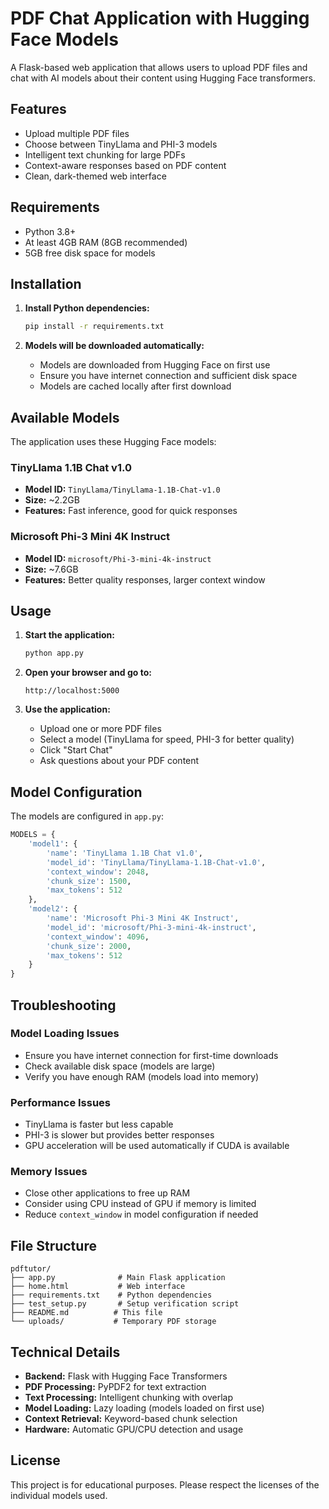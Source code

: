 # PDF Chat Application with Hugging Face Models

A Flask-based web application that allows users to upload PDF files and chat with AI models about their content using Hugging Face transformers.

## Features

- Upload multiple PDF files
- Choose between TinyLlama and PHI-3 models
- Intelligent text chunking for large PDFs
- Context-aware responses based on PDF content
- Clean, dark-themed web interface

## Requirements

- Python 3.8+
- At least 4GB RAM (8GB recommended)
- 5GB free disk space for models

## Installation

1. **Install Python dependencies:**
   ```bash
   pip install -r requirements.txt
   ```

2. **Models will be downloaded automatically:**
   - Models are downloaded from Hugging Face on first use
   - Ensure you have internet connection and sufficient disk space
   - Models are cached locally after first download

## Available Models

The application uses these Hugging Face models:

### TinyLlama 1.1B Chat v1.0
- **Model ID:** `TinyLlama/TinyLlama-1.1B-Chat-v1.0`
- **Size:** ~2.2GB
- **Features:** Fast inference, good for quick responses

### Microsoft Phi-3 Mini 4K Instruct
- **Model ID:** `microsoft/Phi-3-mini-4k-instruct`
- **Size:** ~7.6GB
- **Features:** Better quality responses, larger context window

## Usage

1. **Start the application:**
   ```bash
   python app.py
   ```

2. **Open your browser and go to:**
   ```
   http://localhost:5000
   ```

3. **Use the application:**
   - Upload one or more PDF files
   - Select a model (TinyLlama for speed, PHI-3 for better quality)
   - Click "Start Chat"
   - Ask questions about your PDF content

## Model Configuration

The models are configured in `app.py`:

```python
MODELS = {
    'model1': {
        'name': 'TinyLlama 1.1B Chat v1.0',
        'model_id': 'TinyLlama/TinyLlama-1.1B-Chat-v1.0',
        'context_window': 2048,
        'chunk_size': 1500,
        'max_tokens': 512
    },
    'model2': {
        'name': 'Microsoft Phi-3 Mini 4K Instruct',
        'model_id': 'microsoft/Phi-3-mini-4k-instruct',
        'context_window': 4096,
        'chunk_size': 2000,
        'max_tokens': 512
    }
}
```

## Troubleshooting

### Model Loading Issues
- Ensure you have internet connection for first-time downloads
- Check available disk space (models are large)
- Verify you have enough RAM (models load into memory)

### Performance Issues
- TinyLlama is faster but less capable
- PHI-3 is slower but provides better responses
- GPU acceleration will be used automatically if CUDA is available

### Memory Issues
- Close other applications to free up RAM
- Consider using CPU instead of GPU if memory is limited
- Reduce `context_window` in model configuration if needed

## File Structure

```
pdftutor/
├── app.py              # Main Flask application
├── home.html           # Web interface
├── requirements.txt    # Python dependencies
├── test_setup.py       # Setup verification script
├── README.md          # This file
└── uploads/           # Temporary PDF storage
```

## Technical Details

- **Backend:** Flask with Hugging Face Transformers
- **PDF Processing:** PyPDF2 for text extraction
- **Text Processing:** Intelligent chunking with overlap
- **Model Loading:** Lazy loading (models loaded on first use)
- **Context Retrieval:** Keyword-based chunk selection
- **Hardware:** Automatic GPU/CPU detection and usage

## License

This project is for educational purposes. Please respect the licenses of the individual models used.